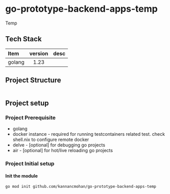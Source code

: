 # go-prototype-backend-apps-temp
Temp 


## Tech Stack 
| Item                                       | version  | desc                                                |
| :----------------------------------------- | :------: | --------------------------------------------------: |
| golang                                     |   1.23   |                                                     |

## Project Structure
```

```
## Project setup 

### Project Prerequisite 
* golang
* docker instance - required for running testcontainers related test. check shell.nix to configure remote docker
* delve - [optional] for debugging go projects
* air - [optional] for hot/live reloading go projects

### Project Initial setup

#### Init the module 
```
go mod init github.com/kannancmohan/go-prototype-backend-apps-temp
```